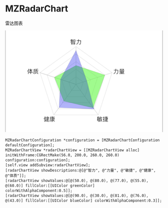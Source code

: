 # MZRadarChart
雷达图表

![image](https://github.com/MrZhou1010/MZRadarChart/blob/master/demo.png)

    MZRadarChartConfiguration *configuration = [MZRadarChartConfiguration defaultConfiguration];
    MZRadarChartView *radarChartView = [[MZRadarChartView alloc] initWithFrame:CGRectMake(56.0, 200.0, 260.0, 260.0) configuration:configuration];
    [self.view addSubview:radarChartView];
    [radarChartView showDescriptions:@[@"智力", @"力量", @"敏捷", @"健康", @"体质"]];
    [radarChartView showValues:@[@(50.0), @(80.0), @(77.0), @(55.0), @(60.0)] fillColor:[[UIColor greenColor] colorWithAlphaComponent:0.5]];
    [radarChartView showValues:@[@(90.0), @(30.0), @(81.0), @(76.0), @(43.0)] fillColor:[[UIColor blueColor] colorWithAlphaComponent:0.3]];
